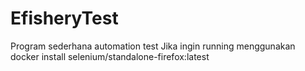 # EfisheryTest
Program sederhana automation test 
Jika ingin running menggunakan docker install selenium/standalone-firefox:latest
